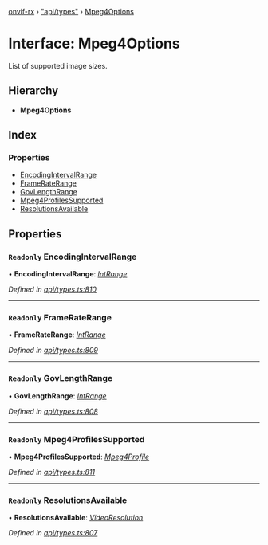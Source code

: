 [onvif-rx](../README.md) › ["api/types"](../modules/_api_types_.md) › [Mpeg4Options](_api_types_.mpeg4options.md)

# Interface: Mpeg4Options

List of supported image sizes.

## Hierarchy

* **Mpeg4Options**

## Index

### Properties

* [EncodingIntervalRange](_api_types_.mpeg4options.md#readonly-encodingintervalrange)
* [FrameRateRange](_api_types_.mpeg4options.md#readonly-frameraterange)
* [GovLengthRange](_api_types_.mpeg4options.md#readonly-govlengthrange)
* [Mpeg4ProfilesSupported](_api_types_.mpeg4options.md#readonly-mpeg4profilessupported)
* [ResolutionsAvailable](_api_types_.mpeg4options.md#readonly-resolutionsavailable)

## Properties

### `Readonly` EncodingIntervalRange

• **EncodingIntervalRange**: *[IntRange](_api_types_.intrange.md)*

*Defined in [api/types.ts:810](https://github.com/patrickmichalina/onvif-rx/blob/3e9b152/src/api/types.ts#L810)*

___

### `Readonly` FrameRateRange

• **FrameRateRange**: *[IntRange](_api_types_.intrange.md)*

*Defined in [api/types.ts:809](https://github.com/patrickmichalina/onvif-rx/blob/3e9b152/src/api/types.ts#L809)*

___

### `Readonly` GovLengthRange

• **GovLengthRange**: *[IntRange](_api_types_.intrange.md)*

*Defined in [api/types.ts:808](https://github.com/patrickmichalina/onvif-rx/blob/3e9b152/src/api/types.ts#L808)*

___

### `Readonly` Mpeg4ProfilesSupported

• **Mpeg4ProfilesSupported**: *[Mpeg4Profile](../enums/_api_types_.mpeg4profile.md)*

*Defined in [api/types.ts:811](https://github.com/patrickmichalina/onvif-rx/blob/3e9b152/src/api/types.ts#L811)*

___

### `Readonly` ResolutionsAvailable

• **ResolutionsAvailable**: *[VideoResolution](_api_types_.videoresolution.md)*

*Defined in [api/types.ts:807](https://github.com/patrickmichalina/onvif-rx/blob/3e9b152/src/api/types.ts#L807)*
